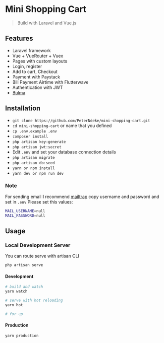 # Mini Shopping Cart

> Build with Laravel and Vue.js

## Features

* Laravel framework
* Vue + VueRouter + Vuex
* Pages with custom layouts
* Login, register
* Add to cart, Checkout
* Payment with Paystack
* Bill Payment Airtime with Flutterwave
* Authentication with JWT
* [Bulma](https://bulma.io/)

## Installation

* `git clone https://github.com/PeterNdeke/mini-shopping-cart.git`
* `cd mini-shopping-cart` or name that you defined
* `cp .env.example .env`
* `composer install`
* `php artisan key:generate`
* `php artisan jwt:secret`
* Edit `.env` and set your database connection details
* `php artisan migrate`
* `php artisan db:seed`
* `yarn or npm install`
* `yarn dev or npm run dev`

### Note

For sending email I recommend [mailtrap](https://mailtrap.io) copy username and password and set in `.env`
Please set this values:

```bash
MAIL_USERNAME=null
MAIL_PASSWORD=null
```

## Usage

### Local Development Server

You can route serve with artisan CLI

```bash
php artisan serve
```

#### Development

```bash
# build and watch
yarn watch

# serve with hot reloading
yarn hot

# for up
```

#### Production

```bash
yarn production
```
